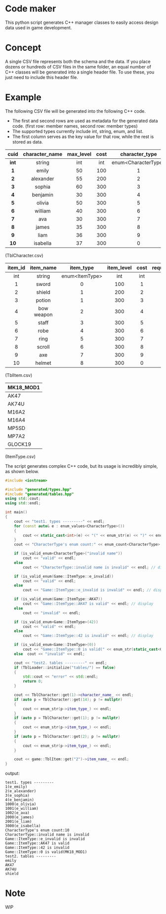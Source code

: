 # Code maker
This python script generates C++ manager classes to easily access design data used in game development.

# Concept
A single CSV file represents both the schema and the data. 
If you place dozens or hundreds of CSV files in the same folder, an equal number of C++ classes will be generated into a single header file. To use these, you just need to include this header file.

# Example
The following CSV file will be generated into the following C++ code.
- The first and second rows are used as metadata for the generated data code. (first row: member names, second row: member types)
- The supported types currently include int, string, enum, and list. 
- The first column serves as the key value for that row, while the rest is stored as data.
  
| **cuid** | **character\_name** | **max\_level** | **cost** | **character\_type** | **item\_type** | **requirement\_quests** | **requirement\_items** |
|:--------:|:-------------------:|:--------------:|:--------:|:-------------------:|:--------------:|:-----------------------:|:----------------------:|
| **int**  | string              | int            | int      | enum&lt;CharacterType&gt; | enum&lt;ItemType&gt; | list&lt;string&gt;            | list&lt;enum&lt;ItemType&gt;&gt;   |
| **1**    | emily               | 50             | 100      | 1                   | 1              | "1,2,3,4,5,6"           | "1,2,3,4,5,6"          |
| **2**    | alexander           | 55             | 200      | 2                   | 2              | "1,2,3,4,5,7"           | "1,2,3,4,5,7"          |
| **3**    | sophia              | 60             | 300      | 3                   | 3              | "1,2,3,4,5,8"           | "1,2,3,4,5,8"          |
| **4**    | benjamin            | 30             | 300      | 4                   | 4              | "1,2,3,4,5,9"           | "1,2,3,4,5,9"          |
| **5**    | olivia              | 50             | 300      | 5                   | 5              | "1,2,3,4,5,10"          | "1,2,3,4,5,10"         |
| **6**    | william             | 40             | 300      | 6                   | 6              | "1,2,3,4,5,11"          | "1,2,3,4,5,11"         |
| **7**    | ava                 | 30             | 300      | 7                   | 7              | "1,2,3,4,5,12"          | "1,2,3,4,5,12"         |
| **8**    | james               | 35             | 300      | 8                   | 8              | "1,2,3,4,5,13"          | "1,2,3,4,5,13"         |
| **9**    | liam                | 36             | 300      | 9                   | 9              | "1,2,3,4,5,14"          | "1,2,3,4,5,14"         |
| **10**   | isabella            | 37             | 300      | 0                   | 0              | "1,2,3,4,5,15"          | "1,2,3,4,5,15"         |

(TblCharacter.csv)

| **item_id** | **item_name** | **item_type** | **item_level** | **cost** | **required_level** |
|:-----------:|:-------------:|:-------------:|:--------------:|:--------:|:-----------------:|
|    int      |     string    | enum&lt;ItemType&gt; |      int       |   int    |        int        |
|      1      |    sword      |       0       |      100       |    1     |         1         |
|      2      |    shield     |       1       |      200       |    2     |         2         |
|      3      |    potion     |       1       |      300       |    3     |         3         |
|      4      |  bow weapon   |       2       |      300       |    4     |         4         |
|      5      |    staff      |       3       |      300       |    5     |         5         |
|      6      |     robe      |       4       |      300       |    6     |         6         |
|      7      |     ring      |       5       |      300       |    7     |         7         |
|      8      |    scroll     |       6       |      300       |    8     |         8         |
|      9      |     axe       |       7       |      300       |    9     |         9         |
|     10      |    helmet     |       8       |      300       |    0     |         0         |

(TblItem.csv)

| MK18_MOD1 |
|-----------|
| AK47      |
| AK74U     |
| M16A2     |
| M16A4     |
| MP5SD     |
| MP7A2     |
| GLOCK19   |

(ItemType.csv)

The script generates complex C++ code, but its usage is incredibly simple, as shown below.
```cpp
#include <iostream>

#include "generated/types.hpp"
#include "generated/tables.hpp"
using std::cout;
using std::endl;

int main()
{
	cout << "test1. types ---------" << endl;
	for (const auto& e : enum_values<CharacterType>())
	{
		cout << static_cast<int>(e) << "(" << enum_str(e) << ")" << endl;
	}
	cout << "CharacterType's enum count:" << enum_count<CharacterType> << endl; // 10

	if (is_valid_enum<CharacterType>("invalid name")) 
		cout << "valid" << endl;
	else  
		cout << "CharacterType::invalid name is invalid" << endl; // display

	if (is_valid_enum(Game::ItemType::e_invalid)) 
		cout << "valid" << endl;
	else  
		cout << "Game::ItemType::e_invalid is invalid" << endl; // display

	if (is_valid_enum(Game::ItemType::AK47)) 
		cout << "Game::ItemType::AK47 is valid" << endl; // display
	else  
		cout << "invalid" << endl;

	if (is_valid_enum<Game::ItemType>(42)) 
		cout << "valid" << endl;
	else  
		cout << "Game::ItemType::42 is invalid" << endl; // display

	if (is_valid_enum<Game::ItemType>(0)) 
		cout << "Game::ItemType::0 is valid(" << enum_str(static_cast<Game::ItemType>(0)) << ")" << endl; // display
	else  cout << "invalid" << endl;

	cout << "test2. tables ---------" << endl;
	if (TblLoader::initialize("tables/") == false)
	{
		std::cout << "error" << std::endl;
		return 0;
	}

	cout << TblCharacter::get(1)->character_name_ << endl;
	if (auto p = TblCharacter::get(14); p != nullptr)
	{
		cout << enum_str(p->item_type_) << endl;
	}
	if (auto p = TblCharacter::get(1); p != nullptr)
	{
		cout << enum_str(p->item_type_) << endl;
	}
	if (auto p = TblCharacter::get(2); p != nullptr)
	{
		cout << enum_str(p->item_type_) << endl;
	}

	cout << game::TblItem::get("2")->item_name_ << endl;
}
```

output:
```
test1. types ---------
1(e_emily)
2(e_alexander)
3(e_sophia)
4(e_benjamin)
1000(e_olivia)
1001(e_william)
1002(e_ava)
2000(e_james)
2001(e_liam)
3000(e_isabella)
CharacterType's enum count:10
CharacterType::invalid name is invalid
Game::ItemType::e_invalid is invalid
Game::ItemType::AK47 is valid
Game::ItemType::42 is invalid
Game::ItemType::0 is valid(MK18_MOD1)
test2. tables ---------
emily
AK47
AK74U
shield
```

# Note
WIP
